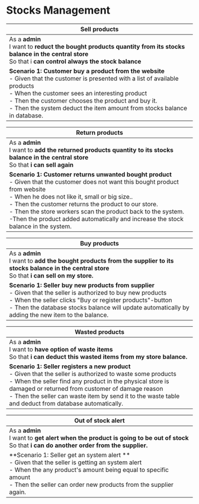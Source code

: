 # Stocks Management

| Sell products                                                |
| ------------------------------------------------------------ |
| As a **admin**<br />I want to **reduct the bought products quantity from its stocks balance in the central store**<br />So that i **can control always the stock balance** |
| **Scenario 1: Customer buy a product  from the website**<br />- Given that the customer is presented with a list of available products<br />- When the customer sees an interesting product<br />- Then the customer chooses the product and buy it.<br />- Then the system deduct the item amount from stocks balance in database. |



| Return products                                              |
| ------------------------------------------------------------ |
| As a **admin**<br />I want to **add the returned products quantity to its stocks balance in the central store**<br />So that **i can sell again** |
| **Scenario 1: Customer returns unwanted bought product**<br />- Given that the customer does not want this bought product from website<br />- When he does not like it,  small or big size..  <br />- Then the customer returns the product to our store.<br />- Then the store workers scan the product back to the system.<br />-Then the product added automatically and increase the stock balance in the system. |



| Buy products                                                 |
| ------------------------------------------------------------ |
| As a **admin**<br />I want to **add the bought products from the supplier to its stocks balance in the central store**<br />So that **i can sell on my store.** |
| **Scenario 1: Seller buy new products from supplier**<br />- Given that the seller is authorized to buy new products<br />- When the seller clicks "Buy or register products"-button<br />- Then the database stocks balance will update automatically by adding the new item to the balance. |



| Wasted products                                              |
| ------------------------------------------------------------ |
| As a **admin**<br />I want to **have option of waste items**<br />So that **i can deduct this wasted items from my store balance.** |
| **Scenario 1: Seller registers a new product**<br />- Given that the seller is authorized to waste some products<br />- When the seller find any product in the physical store is damaged or returned from customer of damage reason<br />- Then the seller can waste item by send it to the waste table and deduct from database automatically. |



| Out of stock alert                                           |
| ------------------------------------------------------------ |
| As a **admin**<br />I want to **get alert when the product is going to be out of stock**<br />So that **i can do another order from the supplier.** |
| **Scenario 1: Seller get an system alert **<br />- Given that the seller is getting an system alert<br />- When the any product's amount being equal to specific amount<br />- Then the seller can order new products from the supplier again. |

